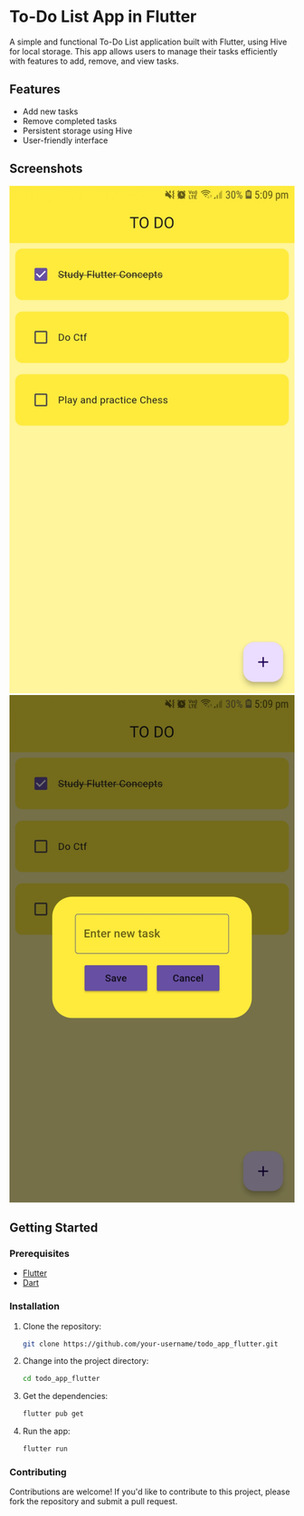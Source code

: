 # To-Do List App in Flutter
A simple and functional To-Do List application built with Flutter, using Hive for local storage. This app allows users to manage their tasks efficiently with features to add, remove, and view tasks.

## Features
- Add new tasks
- Remove completed tasks
- Persistent storage using Hive
- User-friendly interface

## Screenshots
![Home Screen](/output/screenshots/Home.jpeg)
![Add Task Screen](/output/screenshots/AddTask.jpeg)

## Getting Started

### Prerequisites
- [Flutter](https://flutter.dev/docs/get-started/install)
- [Dart](https://dart.dev/get-dart)

### Installation

1. Clone the repository:
   ```bash
   git clone https://github.com/your-username/todo_app_flutter.git
2. Change into the project directory:
   ```bash
   cd todo_app_flutter
3. Get the dependencies:
   ```bash
   flutter pub get
4. Run the app:
   ```bash
   flutter run

### Contributing
Contributions are welcome! If you'd like to contribute to this project, please fork the repository and submit a pull request.
